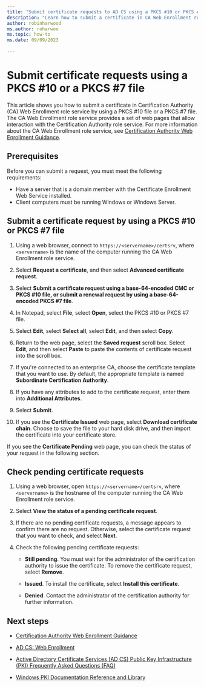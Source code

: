 ```yaml
---
title: "Submit certificate requests to AD CS using a PKCS #10 or PKCS #7 file in Windows Server"
description: "Learn how to submit a certificate in CA Web Enrollment role service by using a PKCS #10 file or a PKCS #7 file in Windows Server"
author: robinharwood
ms.author: roharwoo
ms.topic: how-to
ms.date: 09/09/2023

---
```


# Submit certificate requests using a PKCS #10 or a PKCS #7 file

This article shows you how to submit a certificate in Certification Authority (CA) Web Enrollment role service by using a PKCS #10 file or a PKCS #7 file. The CA Web Enrollment role service provides a set of web pages that allow interaction with the Certification Authority role service. For more information about the CA Web Enrollment role service, see [Certification Authority Web Enrollment Guidance](certification-authority-role.md).

## Prerequisites

Before you can submit a request, you must meet the following requirements:

- Have a server that is a domain member with the Certificate Enrollment Web Service installed.
- Client computers must be running Windows or Windows Server.

## Submit a certificate request by using a PKCS #10 or PKCS #7 file

1. Using a web browser, connect to `https://<servername>/certsrv`, where `<servername>` is the name of the computer running the CA Web Enrollment role service.

1. Select **Request a certificate**, and then select **Advanced certificate request**.

1. Select **Submit a certificate request using a base-64-encoded CMC or PKCS #10 file, or submit a renewal request by using a base-64-encoded PKCS #7 file**.

1. In Notepad, select **File**, select **Open**, select the PKCS #10 or PKCS #7 file.

1. Select **Edit**, select **Select all**, select **Edit**, and then select **Copy**.

1. Return to the web page, select the **Saved request** scroll box. Select **Edit**, and then select **Paste** to paste the contents of certificate request into the scroll box.

1. If you're connected to an enterprise CA, choose the certificate template that you want to use. By default, the appropriate template is named **Subordinate Certification Authority**.

1. If you have any attributes to add to the certificate request, enter them into **Additional Attributes**.

1. Select **Submit**.

1. If you see the **Certificate Issued** web page, select **Download certificate chain**. Choose to save the file to your hard disk drive, and then import the certificate into your certificate store.

If you see the **Certificate Pending** web page, you can check the status of your request in the following section.

## Check pending certificate requests

1. Using a web browser, open `https://<servername>/certsrv`, where `<servername>` is the hostname of the computer running the CA Web Enrollment role service.

1. Select **View the status of a pending certificate request**.

1. If there are no pending certificate requests, a message appears to confirm there are no request. Otherwise, select the certificate request that you want to check, and select **Next**.

1. Check the following pending certificate requests:

      - **Still pending**. You must wait for the administrator of the certification authority to issue the certificate. To remove the certificate request, select **Remove**.

      - **Issued**. To install the certificate, select **Install this certificate**.

      - **Denied**. Contact the administrator of the certification authority for further information.

## Next steps

- [Certification Authority Web Enrollment Guidance](certification-authority-role.md)

- [AD CS: Web Enrollment](https://technet.microsoft.com/library/cc732517.aspx)

- [Active Directory Certificate Services (AD CS) Public Key Infrastructure (PKI) Frequently Asked Questions (FAQ)](https://aka.ms/adcsfaq)

- [Windows PKI Documentation Reference and Library](https://social.technet.microsoft.com/wiki/contents/articles/987.windows-pki-documentation-reference-and-library.aspx)
